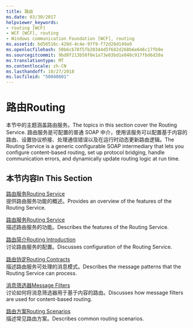 ```yaml
---
title: 路由
ms.date: 03/30/2017
helpviewer_keywords:
- routing [WCF]
- WCF [WCF], routing
- Windows communication Foundation [WCF], routing
ms.assetid: bd56516c-420d-4c4e-97f9-f72d28d149a9
ms.openlocfilehash: 50b6cb78f5fb20344d5f682d268b6e646c17fb9e
ms.sourcegitcommit: 9bd8f213b50f0e1a73e03bd1e840c917fbd6d20a
ms.translationtype: MT
ms.contentlocale: zh-CN
ms.lasthandoff: 10/27/2018
ms.locfileid: "50048601"
---
```

# <a name="routing"></a><span data-ttu-id="473a8-102">路由</span><span class="sxs-lookup"><span data-stu-id="473a8-102">Routing</span></span>
<span data-ttu-id="473a8-103">本节中的主题涵盖路由服务。</span><span class="sxs-lookup"><span data-stu-id="473a8-103">The topics in this section cover the Routing Service.</span></span> <span data-ttu-id="473a8-104">路由服务是可配置的普通 SOAP 中介，使用该服务可以配置基于内容的路由、设置协议桥接、处理通信错误以及在运行时动态更新路由逻辑。</span><span class="sxs-lookup"><span data-stu-id="473a8-104">The Routing Service is a generic configurable SOAP intermediary that lets you configure content-based routing, set up protocol bridging, handle communication errors, and dynamically update routing logic at run time.</span></span>  
  
## <a name="in-this-section"></a><span data-ttu-id="473a8-105">本节内容</span><span class="sxs-lookup"><span data-stu-id="473a8-105">In This Section</span></span>  
 [<span data-ttu-id="473a8-106">路由服务</span><span class="sxs-lookup"><span data-stu-id="473a8-106">Routing Service</span></span>](../../../../docs/framework/wcf/feature-details/routing-service.md)  
 <span data-ttu-id="473a8-107">提供路由服务功能的概述。</span><span class="sxs-lookup"><span data-stu-id="473a8-107">Provides an overview of the features of the Routing Service.</span></span>  
  
 [<span data-ttu-id="473a8-108">路由服务</span><span class="sxs-lookup"><span data-stu-id="473a8-108">Routing Service</span></span>](../../../../docs/framework/wcf/feature-details/routing-service.md)  
 <span data-ttu-id="473a8-109">描述路由服务的功能。</span><span class="sxs-lookup"><span data-stu-id="473a8-109">Describes the features of the Routing Service.</span></span>  
  
 [<span data-ttu-id="473a8-110">路由简介</span><span class="sxs-lookup"><span data-stu-id="473a8-110">Routing Introduction</span></span>](../../../../docs/framework/wcf/feature-details/routing-introduction.md)  
 <span data-ttu-id="473a8-111">讨论路由服务的配置。</span><span class="sxs-lookup"><span data-stu-id="473a8-111">Discusses configuration of the Routing Service.</span></span>  
  
 [<span data-ttu-id="473a8-112">路由协定</span><span class="sxs-lookup"><span data-stu-id="473a8-112">Routing Contracts</span></span>](../../../../docs/framework/wcf/feature-details/routing-contracts.md)  
 <span data-ttu-id="473a8-113">描述路由服务可处理的消息模式。</span><span class="sxs-lookup"><span data-stu-id="473a8-113">Describes the message patterns that the Routing Service can process.</span></span>  
  
 [<span data-ttu-id="473a8-114">消息筛选器</span><span class="sxs-lookup"><span data-stu-id="473a8-114">Message Filters</span></span>](../../../../docs/framework/wcf/feature-details/message-filters.md)  
 <span data-ttu-id="473a8-115">讨论如何将消息筛选器用于基于内容的路由。</span><span class="sxs-lookup"><span data-stu-id="473a8-115">Discusses how message filters are used for content-based routing.</span></span>  
  
 [<span data-ttu-id="473a8-116">路由方案</span><span class="sxs-lookup"><span data-stu-id="473a8-116">Routing Scenarios</span></span>](../../../../docs/framework/wcf/feature-details/routing-scenarios.md)  
 <span data-ttu-id="473a8-117">描述常见路由方案。</span><span class="sxs-lookup"><span data-stu-id="473a8-117">Describes common routing scenarios.</span></span>

